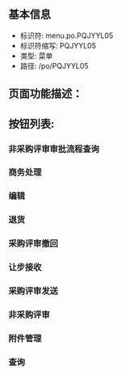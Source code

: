 
## 基本信息

- 标识符: menu.po.PQJYYL05
- 标识符缩写: PQJYYL05
- 类型: 菜单
- 路径: /po/PQJYYL05

## 页面功能描述：





## 按钮列表:


### 非采购评审审批流程查询



### 商务处理



### 编辑



### 退货



### 采购评审撤回



### 让步接收



### 采购评审发送



### 非采购评审



### 附件管理



### 查询


